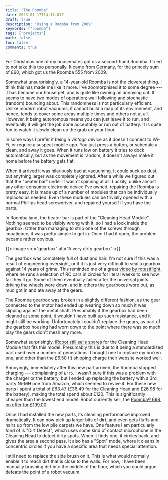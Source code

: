 ```yaml
---
title: "The Roomba"
date: 2023-01-17T14:11:01Z
draft: true
description: "Using a Roomba from 2009"
keywords: ["roomba"]
tags: ["projects"]
math: false
toc: false
comments: true
---
```


For Christmas one of my housemates got us a second-hand Roomba. I tried to not take this too personally. It came from Germany, for the princely sum of £60, which got us the Roomba 555 from 2009.

Somewhat unsurprisingly, a 14-year-old Roomba is not the cleverest thing. I think this has made me like it more. I've zoomorphised it to some degree --- it has become our house pet, and is quite like owning an annoying cat. It seems to have two modes of operation; wall following and stochastic (random) bouncing about. This randomness is not particularly efficient. Unlike modern robot vacuums, it cannot build a map of its environment, and hence, tends to cover some areas multiple times and others not at all. However, it being autonomous means you can just leave it to run, and eventually it will get the job done acceptably or run out of battery. It is quite fun to watch it slowly clean up the grub on your floor.

In some ways I prefer it being a *vintage* device as it doesn't connect to Wi-Fi, or require a suspect mobile app. You just press a button, or schedule a clean, and away it goes. When it runs low on battery it tries to dock automatically, but as the movement is random, it doesn't always make it home before the battery gets flat.

When it arrived it was hilariously bad at vacuuming. It could suck up dust, but anything larger was completely ignored. After a while we figured out that the "beater bar" under it wasn't spinning at all. Luckily, unlike almost any other consumer electronic device I've owned, repairing the Roomba is pretty easy. It is made up of a number of modules that can be individually replaced as needed. Even these modules can be trivially opened with a normal Phillips head screwdriver, and repaired yourself if you have the parts.

In Roomba land, the beater bar is part of the "Cleaning Head Module". Nothing seemed to be visibly wrong with it, so I had a look inside the gearbox. Other than managing to strip one of the screws through impatience, it was pretty simple to get in. Once I had it open, the problem became rather obvious.

{{< image src="gearbox" alt="A very dirty gearbox" >}}

The gearbox was completely full of dust and hair. I'm not sure if this was a result of engineering oversight, or if it is just very difficult to seal a gearbox against 14 years of grime. This reminded me of a great [video by rctestflight](https://youtu.be/YhwthSaLgh4?t=1714), where he runs a selection of RC cars in circles for literal weeks to see how far they'll go. Some of them eventually failed after the universal joints driving the wheels wore down, and in others the gearboxes wore out, as mud got in and ate away at the gears.

The Roomba gearbox was broken in a slightly different fashion, as the gear connected to the motor had ended up wearing down so much it was slipping against the metal shaft. Presumably if the gearbox had been cleaned at some point, it wouldn't have built up such resistance, and it might still be working. Unfortunately I couldn't replace the gears, as part of the gearbox housing had worn down to the point where there was so much play the gears didn't mesh any more.

Somewhat surprisingly, [iRobot still sells spares](https://www.irobot.co.uk/en_GB/enhanced-cleaning-head-for-roomba-500/600/700/21917.html) for the Cleaning Head Module that fits this model. Presumably this is due to it being a standardized part used over a number of generations. I bought one to replace my broken one, and other than the £6.50 (!) shipping charge their website worked well.

Annoyingly, immediately after this new part arrived, the Roomba stopped charging --- complaining of `Err5`. I wasn't sure if this was a problem with the charger or the battery, but I ended up replacing the battery with a 3rd party Ni-MH one from Amazon, which seemed to revive it. For these new parts I spent a total of £63.47 (£36.49 for the Cleaning Head and £26.98 for the battery), making the total spend about £120. This is significantly cheaper than the lowest end model iRobot currently sell, the [Roomba® 698, on offer for £199.00](https://web.archive.org/web/20230117175042/https://www.irobot.co.uk/en_GB/irobot-roomba-692/R692040.html). 

Once I had installed the new parts, its cleaning performance improved dramatically. It can now pick up larger bits of dirt, and even gets fluffs and hairs up from the low pile carpets we have. One feature I am particularly fond of is "Dirt Detect", which uses some kind of contact microphone in the Cleaning Head to detect dirty spots. When it finds one, it circles back, and gives the area a second pass. It also has a "Spot" mode, where it cleans in concentric circles if you have a specific area that needs special attention.

I still need to replace the side brush on it. This is what would normally enable it to reach dirt that is close to the walls. For now, I have been manually brushing dirt into the middle of the floor, which you could argue defeats the point of a robot vacuum.
